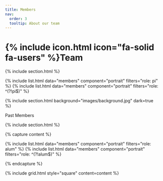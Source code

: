 ```yaml
---
title: Members
nav:
  order: 3
  tooltip: About our team
---
```


# {% include icon.html icon="fa-solid fa-users" %}Team

{% include section.html %}

{% include list.html data="members" component="portrait" filters="role: pi" %}
{% include list.html data="members" component="portrait" filters="role: ^(?!pi$)" %}

{% include section.html background="images/background.jpg" dark=true %}

Past Members

{% include section.html %}

{% capture content %}

{% include list.html data="members" component="portrait" filters="role: alum" %}
{% include list.html data="members" component="portrait" filters="role: ^(?!alum$)" %}

{% endcapture %}

{% include grid.html style="square" content=content %}
